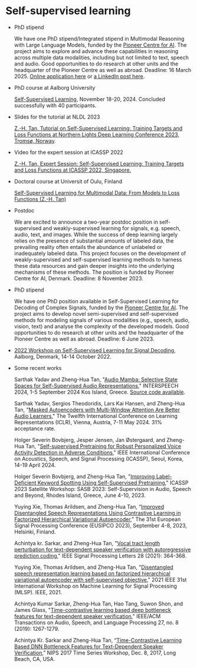# Self-supervised learning
- PhD stipend

    We have one PhD stipend/Integrated stipend in Multimodal Reasoning with Large Language Models, funded by the [Pioneer Centre for AI](aicentre.dk). The project aims to explore and advance these capabilities in reasoning across multiple data modalities, including but not limited to text, speech and audio. Good opportunities to do research at other units and the headquarter of the Pioneer Centre as well as abroad.
Deadline: 16 March 2025. [Online application here](https://www.vacancies.aau.dk/phd-positions/show-vacancy/vacancyId/1219439) or [a LinkedIn post here](https://www.linkedin.com/feed/update/urn:li:activity:7293171480748605440/). 

- PhD course at Aalborg University

  [Self-Supervised Learning](https://phd.moodle.aau.dk/course/index.php?categoryid=304), November 18-20, 2024. Concluded successfully with 40 participants. 

- Slides for the tutorial at NLDL 2023

    [Z.-H. Tan, Tutorial on Self-Supervised Learning: Training Targets and Loss Functions at Northern Lights Deep Learning Conference 2023, Tromsø, Norway](https://github.com/zhenghuatan/self-supervised-learning/blob/main/20230109_NLDL_Tutorial_Tan.pdf).

- Video for the expert session at ICASSP 2022

    [Z.-H. Tan, Expert Session: Self-Supervised Learning: Training Targets and Loss Functions at ICASSP 2022, Singapore.](https://rc.signalprocessingsociety.org/conferences/icassp-2022/SPSICASSP22VID1969.html) 

- Doctoral course at Universit of Oulu, Finland

    [Self-Supervised Learning for Multimodal Data: From Models to Loss Functions (Z.-H. Tan)](https://www.oulu.fi/en/events/doctoral-course-self-supervised-learning-multimodal-data-models-loss-functions)

- Postdoc

    We are excited to announce a two-year postdoc position in self-supervised and weakly-supervised learning for signals, e.g. speech, audio, text, and images. While the success of deep learning largely relies on the presence of substantial amounts of labeled data, the prevailing reality often entails the abundance of unlabeled or inadequately labeled data. This project focuses on the development of weakly-supervised and self-supervised learning methods to harness these data resources and gain deeper insights into the underlying mechanisms of these methods. The position is funded by Pioneer Centre for AI, Denmark. Deadline: 8 November 2023. 
  
- PhD stipend

    We have one PhD position available in Self-Supervised Learning for Decoding of Complex Signals, funded by the [Pioneer Centre for AI](aicentre.dk). The project aims to develop novel semi-supervised and self-supervised methods for modeling signals of various modalities (e.g., speech, audio, vision, text) and analyse the complexity of the developed models. Good opportunities to do research at other units and the headquarter of the Pioneer Centre as well as abroad. Deadline: 6 June 2023.  

- [2022 Workshop on Self-Supervised Learning for Signal Decoding](https://www.es.aau.dk/2022-workshop-on-self-supervised-learning-for-signal-decoding-e43083), Aalborg, Denmark, 14-14 October 2022. 

- Some recent works

    Sarthak Yadav and Zheng-Hua Tan, "[Audio Mamba: Selective State Spaces for Self-Supervised Audio Representations](https://arxiv.org/pdf/2406.02178)," INTERSPEECH 2024, 1-5 September 2024 Kos Island, Greece. [Source code available](https://github.com/SarthakYadav/audio-mamba-official). 
  
    Sarthak Yadav, Sergios Theodoridis, Lars Kai Hansen, and Zheng-Hua Tan, "[Masked Autoencoders with Multi-Window Attention Are Better Audio Learners](https://arxiv.org/pdf/2306.00561.pdf),"  The Twelfth International Conference on Learning Representations (ICLR), Vienna, Austria, 7-11 May 2024. 31% acceptance rate.
    
    Holger Severin Bovbjerg, Jesper Jensen, Jan Østergaard, and Zheng-Hua Tan, "[Self-supervised Pretraining for Robust Personalized Voice Activity Detection in Adverse Conditions](https://arxiv.org/pdf/2312.16613.pdf)," IEEE International Conference on Acoustics, Speech, and Signal Processing (ICASSP), Seoul, Korea, 14-19 April 2024.

    Holger Severin Bovbjerg, and Zheng-Hua Tan, "[Improving Label-Deficient Keyword Spotting Using Self-Supervised Pretraining](https://arxiv.org/pdf/2210.01703.pdf)," ICASSP 2023 Satellite Workshop: SASB 2023: Self-Supervision in Audio, Speech and Beyond, Rhodes Island, Greece, June 4-10, 2023.

    Yuying Xie, Thomas Arildsen, and Zheng-Hua Tan, “[Improved Disentangled Speech Representations Using Contrastive Learning in Factorized Hierarchical Variational Autoencoder](https://browse.arxiv.org/pdf/2211.08191.pdf),” The 31st European Signal Processing Conference (EUSIPCO 2023), September 4-8, 2023, Helsinki, Finland.

    Achintya kr. Sarkar, and Zheng-Hua Tan, "[Vocal tract length perturbation for text-dependent speaker verification with autoregressive prediction coding](https://ieeexplore.ieee.org/abstract/document/9339931)," IEEE Signal Processing Letters 28 (2021): 364-368.

    Yuying Xie, Thomas Arildsen, and Zheng-Hua Tan, "[Disentangled speech representation learning based on factorized hierarchical variational autoencoder with self-supervised objective](https://browse.arxiv.org/pdf/2204.02166.pdf)," 2021 IEEE 31st International Workshop on Machine Learning for Signal Processing (MLSP). IEEE, 2021.

    Achintya Kumar Sarkar, Zheng-Hua Tan, Hao Tang, Suwon Shon, and James Glass, "[Time-contrastive learning based deep bottleneck features for text-dependent speaker verification](https://arxiv.org/pdf/1905.04554.pdf)," IEEE/ACM Transactions on Audio, Speech, and Language Processing 27, no. 8 (2019): 1267-1279.

    Achintya Kr. Sarkar and Zheng-Hua Tan, “[Time-Contrastive Learning Based DNN Bottleneck Features for Text-Dependent Speaker Verification](https://browse.arxiv.org/pdf/1704.02373v1.pdf),” NIPS 2017 Time Series Workshop, Dec. 8, 2017, Long Beach, CA, USA. 

